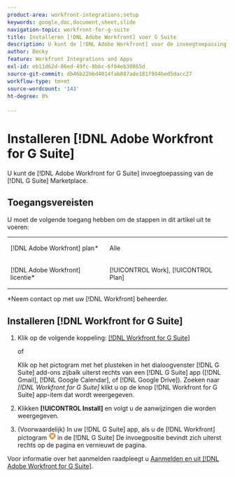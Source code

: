 ```yaml
---
product-area: workfront-integrations;setup
keywords: google,doc,document,sheet,slide
navigation-topic: workfront-for-g-suite
title: Installeren [!DNL Adobe Workfront] voor G Suite
description: U kunt de [!DNL Adobe Workfront] voor de invoegtoepassing G Suite vanuit de G Suite Marketplace.
author: Becky
feature: Workfront Integrations and Apps
exl-id: eb11d62d-86ed-49fc-8bbc-6f04eb30865d
source-git-commit: db46b22bbd4014fab887ade181f984bed5dacc27
workflow-type: tm+mt
source-wordcount: '143'
ht-degree: 0%

---
```


# Installeren [!DNL Adobe Workfront for G Suite]

U kunt de [!DNL Adobe Workfront for G Suite] invoegtoepassing van de [!DNL G Suite] Marketplace.

## Toegangsvereisten

U moet de volgende toegang hebben om de stappen in dit artikel uit te voeren:

<table style="table-layout:auto"> 
 <col> 
 <col> 
 <tbody> 
  <tr> 
   <td role="rowheader">[!DNL Adobe Workfront] plan*</td> 
   <td> <p>Alle</p> </td> 
  </tr> 
  <tr> 
   <td role="rowheader">[!DNL Adobe Workfront] licentie*</td> 
   <td> <p>[!UICONTROL Work], [!UICONTROL Plan]</p> </td> 
  </tr>
   </tbody> 
</table>

&#42;Neem contact op met uw [!DNL Workfront] beheerder.

## Installeren [!DNL Workfront for G Suite]

1. Klik op de volgende koppeling: [[!DNL Workfront for G Suite]](https://gsuite.google.com/marketplace/app/workfront_for_g_suite/1076371296461)

   of

   Klik op het pictogram met het plusteken in het dialoogvenster [!DNL G Suite] add-ons zijbalk uiterst rechts van een [!DNL G Suite] app ([!DNL Gmail], [!DNL Google Calendar], of [!DNL Google Drive]). Zoeken naar *[!DNL Workfront for G Suite]* klikt u op de knop [!DNL Workfront for G Suite] app-item dat wordt weergegeven.

1. Klikken **[!UICONTROL Install]** en volgt u de aanwijzingen die worden weergegeven.
1. (Voorwaardelijk) In uw [!DNL G Suite] app, als u de [!DNL Workfront] pictogram ![](assets/wf-lion-icon.png) in de [!DNL G Suite] De invoegpositie bevindt zich uiterst rechts op de pagina en vernieuwt de pagina.

Voor informatie over het aanmelden raadpleegt u [Aanmelden en uit [!DNL Adobe Workfront for G Suite]](../../workfront-integrations-and-apps/workfront-for-g-suite/log-in-and-out-wf-for-gsuite.md).
